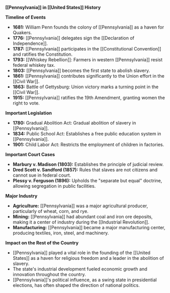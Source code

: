 **[[Pennsylvania]] in [[United States]] History**

**Timeline of Events**

* **1681:** William Penn founds the colony of [[Pennsylvania]] as a haven for Quakers.
* **1776:** [[Pennsylvania]] delegates sign the [[Declaration of Independence]].
* **1787:** [[Pennsylvania]] participates in the [[Constitutional Convention]] and ratifies the Constitution.
* **1793:** [[Whiskey Rebellion]]: Farmers in western [[Pennsylvania]] resist federal whiskey tax.
* **1803:** [[Pennsylvania]] becomes the first state to abolish slavery.
* **1861:** [[Pennsylvania]] contributes significantly to the Union effort in the [[Civil War]].
* **1863:** Battle of Gettysburg: Union victory marks a turning point in the [[Civil War]].
* **1915:** [[Pennsylvania]] ratifies the 19th Amendment, granting women the right to vote.

**Important Legislation**

* **1780:** Gradual Abolition Act: Gradual abolition of slavery in [[Pennsylvania]].
* **1834:** Public School Act: Establishes a free public education system in [[Pennsylvania]].
* **1901:** Child Labor Act: Restricts the employment of children in factories.

**Important Court Cases**

* **Marbury v. Madison (1803):** Establishes the principle of judicial review.
* **Dred Scott v. Sandford (1857):** Rules that slaves are not citizens and cannot sue in federal court.
* **Plessy v. Ferguson (1896):** Upholds the "separate but equal" doctrine, allowing segregation in public facilities.

**Major Industry**

* **Agriculture:** [[Pennsylvania]] was a major agricultural producer, particularly of wheat, corn, and rye.
* **Mining:** [[Pennsylvania]] had abundant coal and iron ore deposits, making it a center of industry during the [[Industrial Revolution]].
* **Manufacturing:** [[Pennsylvania]] became a major manufacturing center, producing textiles, iron, steel, and machinery.

**Impact on the Rest of the Country**

* [[Pennsylvania]] played a vital role in the founding of the [[United States]] as a haven for religious freedom and a leader in the abolition of slavery.
* The state's industrial development fueled economic growth and innovation throughout the country.
* [[Pennsylvania]]'s political influence, as a swing state in presidential elections, has often shaped the direction of national politics.